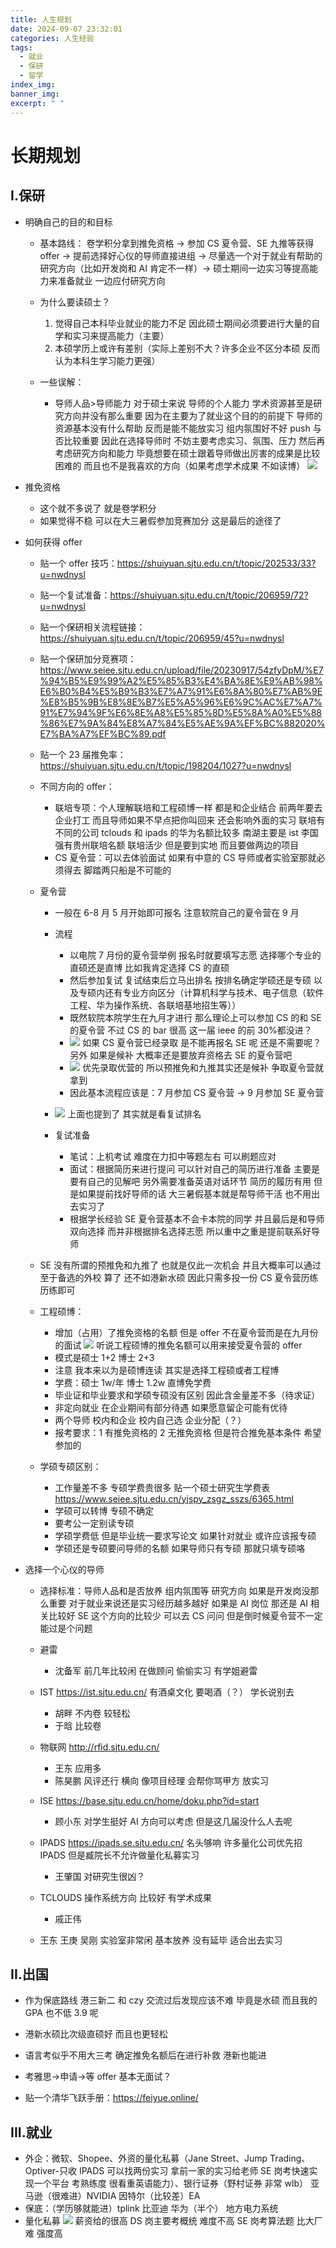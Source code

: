 ```yaml
---
title: 人生规划
date: 2024-09-07 23:32:01
categories: 人生经验
tags:
  - 就业
  - 保研
  - 留学
index_img:
banner_img:
excerpt: " "
---
```


# 长期规划

## I.保研

- 明确自己的目的和目标

  - 基本路线：
    卷学积分拿到推免资格 ->
    参加 CS 夏令营、SE 九推等获得 offer ->
    提前选择好心仪的导师直接进组 ->
    尽量选一个对于就业有帮助的研究方向（比如开发岗和 AI 肯定不一样）->
    硕士期间一边实习等提高能力来准备就业 一边应付研究方向

  - 为什么要读硕士？

    1. 觉得自己本科毕业就业的能力不足 因此硕士期间必须要进行大量的自学和实习来提高能力（主要）
    2. 本硕学历上或许有差别（实际上差别不大？许多企业不区分本硕 反而认为本科生学习能力更强）

  - 一些误解：
    - 导师人品>导师能力 对于硕士来说 导师的个人能力 学术资源甚至是研究方向并没有那么重要 因为在主要为了就业这个目的的前提下 导师的资源基本没有什么帮助 反而是能不能放实习 组内氛围好不好 push 与否比较重要 因此在选择导师时 不妨主要考虑实习、氛围、压力 然后再考虑研究方向和能力 毕竟想要在硕士跟着导师做出厉害的成果是比较困难的 而且也不是我喜欢的方向（如果考虑学术成果 不如读博）
      ![](https://pub-584d7c8932764afaabeee4dc52e72f6f.r2.dev/image-6-682ae4b5f556d6f98163d2fe8f3aa83d.png)

- 推免资格

  - 这个就不多说了 就是卷学积分
  - 如果觉得不稳 可以在大三暑假参加竞赛加分 这是最后的途径了

- 如何获得 offer

  - 贴一个 offer 技巧：https://shuiyuan.sjtu.edu.cn/t/topic/202533/33?u=nwdnysl
  - 贴一个复试准备：https://shuiyuan.sjtu.edu.cn/t/topic/206959/72?u=nwdnysl
  - 贴一个保研相关流程链接：https://shuiyuan.sjtu.edu.cn/t/topic/206959/45?u=nwdnysl
  - 贴一个保研加分竞赛项：https://www.seiee.sjtu.edu.cn/upload/file/20230917/54zfyDpM/%E7%94%B5%E9%99%A2%E5%85%B3%E4%BA%8E%E9%AB%98%E6%B0%B4%E5%B9%B3%E7%A7%91%E6%8A%80%E7%AB%9E%E8%B5%9B%E8%8E%B7%E5%A5%96%E6%9C%AC%E7%A7%91%E7%94%9F%E6%8E%A8%E5%85%8D%E5%8A%A0%E5%88%86%E7%9A%84%E8%A7%84%E5%AE%9A%EF%BC%882020%E7%BA%A7%EF%BC%89.pdf
  - 贴一个 23 届推免率：https://shuiyuan.sjtu.edu.cn/t/topic/198204/1027?u=nwdnysl

  - 不同方向的 offer：

    - 联培专项：个人理解联培和工程硕博一样 都是和企业结合 前两年要去企业打工 而且导师如果不早点把你叫回来 还会影响外面的实习 联培有不同的公司 tclouds 和 ipads 的华为名额比较多 南湖主要是 ist 李国强有贵州联培名额 联培活少 但是要到实地 而且要做两边的项目
    - CS 夏令营：可以去体验面试 如果有中意的 CS 导师或者实验室那就必须得去 脚踏两只船是不可能的

  - 夏令营

    - 一般在 6-8 月 5 月开始即可报名 注意软院自己的夏令营在 9 月
    - 流程

      - 以电院 7 月份的夏令营举例 报名时就要填写志愿 选择哪个专业的直硕还是直博 比如我肯定选择 CS 的直硕
      - 然后参加复试 复试结束后立马出排名 按排名确定学硕还是专硕 以及专硕内还有专业方向区分（计算机科学与技术、电子信息（软件工程、华为操作系统、各联培基地招生等））
      - 既然软院本院学生在九月才进行 那么理论上可以参加 CS 的和 SE 的夏令营 不过 CS 的 bar 很高 这一届 ieee 的前 30%都没进？
      - ![](https://pub-584d7c8932764afaabeee4dc52e72f6f.r2.dev/image-8-7d068e14f684710b9b557233a4bbe74a.png) 如果 CS 夏令营已经录取 是不能再报名 SE 呢 还是不需要呢？ 另外 如果是候补 大概率还是要放弃资格去 SE 的夏令营吧
      - ![](https://pub-584d7c8932764afaabeee4dc52e72f6f.r2.dev/image-7-3e97672108a09cbb278f491e8e1cd3a4.png) 优先录取优营的 所以预推免和九推其实还是候补 争取夏令营就拿到
      - 因此基本流程应该是：7 月参加 CS 夏令营 -> 9 月参加 SE 夏令营

    - ![](https://pub-584d7c8932764afaabeee4dc52e72f6f.r2.dev/image-5-91ac14d4709e30c5c9798140774b8700.png) 上面也提到了 其实就是看复试排名
    - 复试准备
      - 笔试：上机考试 难度在力扣中等题左右 可以刷题应对
      - 面试：根据简历来进行提问 可以针对自己的简历进行准备 主要是要有自己的见解吧 另外需要准备英语对话环节 简历的履历有用 但是如果提前找好导师的话 大三暑假基本就是帮导师干活 也不用出去实习了
      - 根据学长经验 SE 夏令营基本不会卡本院的同学 并且最后是和导师双向选择 而并非根据排名选择志愿 所以重中之重是提前联系好导师

  - SE 没有所谓的预推免和九推了 也就是仅此一次机会 并且大概率可以通过 至于备选的外校 算了 还不如港新水硕 因此只需多投一份 CS 夏令营历练历练即可

  - 工程硕博：

    - 增加（占用）了推免资格的名额 但是 offer 不在夏令营而是在九月份的面试
      ![](https://pub-584d7c8932764afaabeee4dc52e72f6f.r2.dev/image-27e0e3efd460bd6dfd947a9fd15d1923.png)
      听说工程硕博的推免名额可以用来接受夏令营的 offer
    - 模式是硕士 1+2 博士 2+3
    - 注意 我本来以为是硕博连读 其实是选择工程硕或者工程博
    - 学费：硕士 1w/年 博士 1.2w 直博免学费
    - 毕业证和毕业要求和学硕专硕没有区别 因此含金量差不多（待求证）
    - 非定向就业 在企业期间有部分待遇 如果愿意留企可能有优待
    - 两个导师 校内和企业 校内自己选 企业分配（？）
    - 报考要求：1 有推免资格的 2 无推免资格 但是符合推免基本条件 希望参加的

  - 学硕专硕区别：

    - 工作量差不多 专硕学费贵很多
      贴一个硕士研究生学费表
      https://www.seiee.sjtu.edu.cn/yjspy_zsgz_sszs/6365.html
    - 学硕可以转博 专硕不确定
    - 要考公一定别读专硕
    - 学硕学费低 但是毕业统一要求写论文 如果针对就业 或许应该报专硕
    - 学硕还是专硕要问导师的名额 如果导师只有专硕 那就只填专硕咯

- 选择一个心仪的导师

  - 选择标准：导师人品和是否放养 组内氛围等 研究方向 如果是开发岗没那么重要 对于就业来说还是实习经历越多越好 如果是 AI 岗位 那还是 AI 相关比较好 SE 这个方向的比较少 可以去 CS 问问 但是倒时候夏令营不一定能过是个问题

  - 避雷
    - 沈备军 前几年比较闲 在做顾问 偷偷实习 有学姐避雷
  - IST https://ist.sjtu.edu.cn/ 有酒桌文化 要喝酒（？） 学长说别去
    - 胡畔 不内卷 较轻松
    - 于晗 比较卷
  - 物联网 http://rfid.sjtu.edu.cn/
    - 王东 应用多
    - 陈昊鹏 风评还行 横向 像项目经理 会帮你骂甲方 放实习
  - ISE https://base.sjtu.edu.cn/home/doku.php?id=start
    - 顾小东 对学生挺好 AI 方向可以考虑 但是这几届没什么人去呢
  - IPADS https://ipads.se.sjtu.edu.cn/ 名头够响 许多量化公司优先招 IPADS 但是臧院长不允许做量化私募实习
    - 王肇国 对研究生很凶？
  - TCLOUDS 操作系统方向 比较好 有学术成果
    - 戚正伟
  - 王东 王庚 吴刚 实验室非常闲 基本放养 没有延毕 适合出去实习

## II.出国

- 作为保底路线 港三新二 和 czy 交流过后发现应该不难 毕竟是水硕 而且我的 GPA 也不低 3.9 呢
- 港新水硕比次级直硕好 而且也更轻松
- 语言考似乎不用大三考 确定推免名额后在进行补救 港新也能进
- 考雅思->申请->等 offer 基本无面试？

- 贴一个清华飞跃手册：https://feiyue.online/

## III.就业

- 外企：微软、Shopee、外资的量化私募（Jane Street、Jump Trading、Optiver-只收 IPADS 可以找两份实习 拿前一家的实习给老师 SE 岗考快速实现一个平台 考熟练度 很看重英语能力）、银行证券（野村证券 非常 wlb） 亚马逊（很难进）NVIDIA 因特尔（比较差）EA
- 保底：（学历够就能进）tplink 比亚迪 华为（半个） 地方电力系统
- 量化私募 ![](https://pub-584d7c8932764afaabeee4dc52e72f6f.r2.dev/Z78%5DK3_OSVNIF%5D2RV83B%7DYU-73e9318bc2618a43d8aee573a18582e0.jpg) 薪资给的很高 DS 岗主要考概统 难度不高 SE 岗考算法题 比大厂难 强度高
